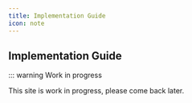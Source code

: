 ```yaml
---
title: Implementation Guide
icon: note
---
```


## Implementation Guide

::: warning Work in progress

This site is work in progress, please come back later.
